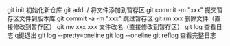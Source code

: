git init               初始化新仓库
git add ./             将文件添加到暂存区
git commit -m "xxx"    提交暂存区文件到版本库
git commit -a -m "xxx" 跳过暂存区
git rm xxx             删除文件（直接修改到暂存区）
git mv xxx xxx         文件改名（直接修改到暂存区）
git log                查看日志 q键退出
  git log --pretty=oneline
  git log --oneline
git reflog             查看完整日志

